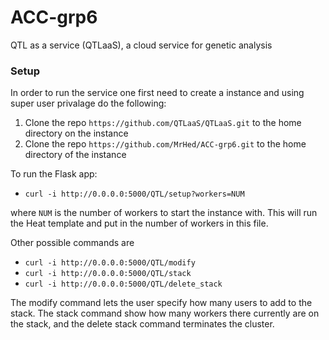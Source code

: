 # ACC-grp6
QTL as a service (QTLaaS), a cloud service for genetic analysis

### Setup  
In order to run the service one first need to create a instance and using super user privalage do the following: 
1. Clone the repo `https://github.com/QTLaaS/QTLaaS.git` to the home directory on the instance 
2. Clone the repo `https://github.com/MrHed/ACC-grp6.git` to the home directory of the instance
  



To run the Flask app:
* `curl -i http://0.0.0.0:5000/QTL/setup?workers=NUM`  

where `NUM` is the number of workers to start the instance with. This will run the Heat template and put in the number of workers in this file.   

Other possible commands are  
* `curl -i http://0.0.0.0:5000/QTL/modify`
* `curl -i http://0.0.0.0:5000/QTL/stack`
* `curl -i http://0.0.0.0:5000/QTL/delete_stack`

The modify command lets the user specify how many users to add to the stack. The stack command show how many workers there currently are on the stack, and the delete stack command terminates the cluster. 

